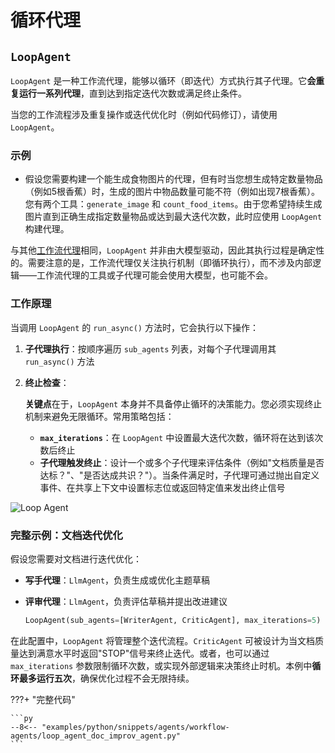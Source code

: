 # 循环代理

## `LoopAgent`

`LoopAgent` 是一种工作流代理，能够以循环（即迭代）方式执行其子代理。它**会重复运行一系列代理**，直到达到指定迭代次数或满足终止条件。

当您的工作流程涉及重复操作或迭代优化时（例如代码修订），请使用 `LoopAgent`。

### 示例

* 假设您需要构建一个能生成食物图片的代理，但有时当您想生成特定数量物品（例如5根香蕉）时，生成的图片中物品数量可能不符（例如出现7根香蕉）。您有两个工具：`generate_image` 和 `count_food_items`。由于您希望持续生成图片直到正确生成指定数量物品或达到最大迭代次数，此时应使用 `LoopAgent` 构建代理。

与其他[工作流代理](index.md)相同，`LoopAgent` 并非由大模型驱动，因此其执行过程是确定性的。需要注意的是，工作流代理仅关注执行机制（即循环执行），而不涉及内部逻辑——工作流代理的工具或子代理可能会使用大模型，也可能不会。

### 工作原理

当调用 `LoopAgent` 的 `run_async()` 方法时，它会执行以下操作：

1. **子代理执行**：按顺序遍历 `sub_agents` 列表，对每个子代理调用其 `run_async()` 方法
2. **终止检查**：

    **关键点**在于，`LoopAgent` 本身并不具备停止循环的决策能力。您必须实现终止机制来避免无限循环。常用策略包括：

    * **`max_iterations`**：在 `LoopAgent` 中设置最大迭代次数，循环将在达到该次数后终止
    * **子代理触发终止**：设计一个或多个子代理来评估条件（例如"文档质量是否达标？"、"是否达成共识？"）。当条件满足时，子代理可通过抛出自定义事件、在共享上下文中设置标志位或返回特定值来发出终止信号

![Loop Agent](../../assets/loop-agent.png)

### 完整示例：文档迭代优化

假设您需要对文档进行迭代优化：

* **写手代理**：`LlmAgent`，负责生成或优化主题草稿
* **评审代理**：`LlmAgent`，负责评估草稿并提出改进建议

    ```py
    LoopAgent(sub_agents=[WriterAgent, CriticAgent], max_iterations=5)
    ```

在此配置中，`LoopAgent` 将管理整个迭代流程。`CriticAgent` 可被设计为当文档质量达到满意水平时返回"STOP"信号来终止迭代。或者，也可以通过 `max_iterations` 参数限制循环次数，或实现外部逻辑来决策终止时机。本例中**循环最多运行五次**，确保优化过程不会无限持续。

???+ "完整代码"

    ```py
    --8<-- "examples/python/snippets/agents/workflow-agents/loop_agent_doc_improv_agent.py"
    ```